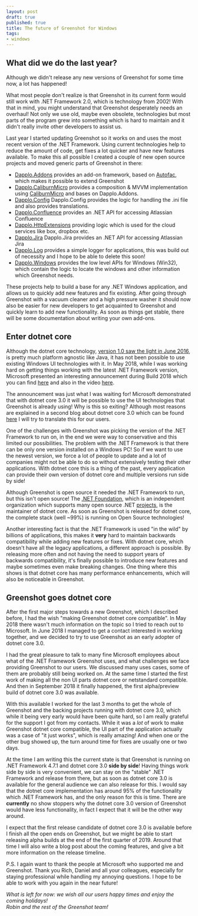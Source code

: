```yaml
---
layout: post
draft: true
published: true
title: The future of Greenshot for Windows
tags:
- windows
---
```


What did we do the last year?
-----------------------------

Although we didn't release any new versions of Greenshot for some time now, a lot has happened!

What most people don't realize is that Greenshot in its current form would still work with .NET Framework 2.0, which is technology from 2002! With that in mind, you might understand that Greenshot desperately needs an overhaul! Not only we use old, maybe even obsolete, technologies but most parts of the program grew into something which is hard to maintain and it didn't really invite other developers to assist us.

Last year I started updating Greenshot so it works on and uses the most recent version of the .NET Framework. Using current technologies help to reduce the amount of code, get fixes a lot quicker and have new features available. To make this all possible I created a couple of new open source projects and moved generic parts of Greenshot in there:
* [Dapplo.Addons](https://github.com/dapplo/Dapplo.Addons) provides an add-on framework, based on [Autofac](https://github.com/autofac/Autofac), which makes it possible to extend Greenshot
* [Dapplo.CaliburnMicro](https://github.com/dapplo/Dapplo.CaliburnMicro) provides a composition & MVVM implementation using [CaliburnMicro](https://caliburnmicro.com/) and bases on Dapplo.Addons.
* [Dapplo.Config](https://github.com/dapplo/Dapplo.Config) Dapplo.Config provides the logic for handling the .ini file and also provides translations.
* [Dapplo.Confluence](https://github.com/dapplo/Dapplo.Confluence) provides an .NET API for accessing Atlassian Confluence
* [Dapplo.HttpExtensions](https://github.com/dapplo/Dapplo.HttpExtensions) providing logic which is used for the cloud services like box, dropbox etc.
* [Dapplo.Jira](https://github.com/dapplo/Dapplo.Jira) Dapplo.Jira provides an .NET API for accessing Atlassian Jira
* [Dapplo.Log](https://github.com/dapplo/Dapplo.Log) provides a simple logger for applications, this was build out of necessity and I hope to be able to delete this soon!
* [Dapplo.Windows](https://github.com/dapplo/Dapplo.Windows) provides the low level APIs for Windows (Win32), which contain the logic to locate the windows and other information which Greenshot needs.

These projects help to build a base for any .NET Windows application, and allows us to quickly add new features and fix existing. After going through Greenshot with a vacuum cleaner and a high pressure washer it should now also be easier for new developers to get acquainted to Greenshot and quickly learn to add new functionality. As soon as things get stable, there will be some documentation about writing your own add-ons.


Enter dotnet core
-----------------

Although the dotnet core technology, [version 1.0 saw the light in June 2016](https://en.wikipedia.org/wiki/.NET_Core), is pretty much platform agnostic like Java, it has not been possible to use existing Windows UI technologies with it. In May 2018, while I was working hard on getting things working with the latest .NET Framework version, Microsoft presented an interesting announcement during Build 2018 which you can find [here](https://blogs.msdn.microsoft.com/dotnet/2018/05/07/net-core-3-and-support-for-windows-desktop-applications/) and also in the video [here](https://www.youtube.com/watch?v=spgI12ZEBcs).

The announcement was just what I was waiting for! Microsoft demonstrated that with dotnet core 3.0 it will be possible to use the UI technologies that Greenshot is already using! Why is this so exiting? Although most reasons are explained in a second blog about dotnet core 3.0 which can be found [here](https://blogs.msdn.microsoft.com/dotnet/2018/10/04/update-on-net-core-3-0-and-net-framework-4-8/) I will try to translate this for our users.

One of the challenges with Greenshot was picking the version of the .NET Framework to run on, in the end we were way to conservative and this limited our possibilities. The problem with the .NET Framework is that there can be only one version installed on a Windows PC! So if we want to use the newest version, we force a lot of people to update and a lot of companies might not be able to do so without extensively testing their other applications. With dotnet core this is a thing of the past, every application can provide their own version of dotnet core and multiple versions run side by side!

Although Greenshot is open source it needed the .NET Framework to run, but this isn't open source! The [.NET Foundation](https://dotnetfoundation.org), which is an independent organization which supports many open source .NET [projects](https://dotnetfoundation.org/projects), is the maintainer of dotnet core. As soon as Greenshot is released for dotnet core, the complete stack (well ~99%) is running on Open Source technologies!

Another interesting fact is that the .NET Framework is used "in the wild" by billions of applications, this makes it __very__ hard to maintain backwards compatibility while adding new features or fixes. With dotnet core, which doesn't have all the legacy applications, a different approach is possible. By releasing more often and not having the need to support years of backwards compatibility, it's finally possible to introduce new features and maybe sometimes even make breaking changes. One thing where this shows is that dotnet core has many performance enhancements, which will also be noticeable in Greenshot.


Greenshot goes dotnet core
--------------------------

After the first major steps towards a new Greenshot, which I described before, I had the wish "making Greenshot dotnet core compatible". In May 2018 there wasn't much information on the topic so I tried to reach out to Microsoft. In June 2018 I managed to get a contact interested in working together, and we decided to try to use Greenshot as an early adopter of dotnet core 3.0.

I had the great pleasure to talk to many fine Microsoft employees about what of the .NET Framework Greenshot uses, and what challenges we face providing Greenshot to our users. We discussed many uses cases, some of them are probably still being worked on. At the same time I started the first work of making all the non UI parts dotnet core or netstandard compatible. And then in September 2018 it finally happened, the first alpha/preview build of dotnet core 3.0 was available.

With this available I worked for the last 3 months to get the whole of Greenshot and the backing projects running with dotnet core 3.0, which while it being very early would have been quite hard, so I am really grateful for the support I got from my contacts. While it was a _lot_ of work to make Greenshot dotnet core compatible, the UI part of the application actually was a case of "it just works", which is really amazing! And when one or the other bug showed up, the turn around time for fixes are usually one or two days.

At the time I am writing this the current state is that Greenshot is running on .NET Framework 4.7.1 and dotnet core 3.0 __side by side__! Having things work side by side is very convenient, we can stay on the "stable" .NET Framework and release from there, but as soon as dotnet core 3.0 is available for the general audience we can also release for this. I would say that the dotnet core implementation has around 95% of the functionality which .NET Framework has, and the only reason for this is time. There are __currently__ no show stoppers why the dotnet core 3.0 version of Greenshot would have less functionality, in fact I expect that it will be the other way around. 

I expect that the first release candidate of dotnet core 3.0 is available before I finish all the open ends on Greenshot, but we might be able to start releasing alpha builds at the end of the first quarter of 2019. Around that time I will also write a blog post about the coming features, and give a bit more information on the release timeline.


P.S.
I again want to thank the people at Microsoft who supported me and Greenshot. Thank you Rich, Daniel and all your colleagues, especially for staying professional while handling my annoying questions. I hope to be able to work with you again in the near future!


*What is left for now: we wish all our users happy times and enjoy the coming holidays!* <br/>
*Robin and the rest of the Greenshot team!*
